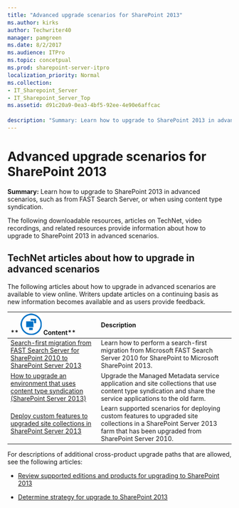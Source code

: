 ```yaml
---
title: "Advanced upgrade scenarios for SharePoint 2013"
ms.author: kirks
author: Techwriter40
manager: pamgreen
ms.date: 8/2/2017
ms.audience: ITPro
ms.topic: concetpual
ms.prod: sharepoint-server-itpro
localization_priority: Normal
ms.collection:
- IT_Sharepoint_Server
- IT_Sharepoint_Server_Top
ms.assetid: d91c20a9-0ea3-4bf5-92ee-4e90e6affcac

description: "Summary: Learn how to upgrade to SharePoint 2013 in advanced scenarios, such as from FAST Search Server, or when using content type syndication."
---
```


# Advanced upgrade scenarios for SharePoint 2013

 **Summary:** Learn how to upgrade to SharePoint 2013 in advanced scenarios, such as from FAST Search Server, or when using content type syndication. 
  
The following downloadable resources, articles on TechNet, video recordings, and related resources provide information about how to upgrade to SharePoint 2013 in advanced scenarios.
  
## TechNet articles about how to upgrade in advanced scenarios

The following articles about how to upgrade in advanced scenarios are available to view online. Writers update articles on a continuing basis as new information becomes available and as users provide feedback.
  
|**        ![Building blocks](../media/mod_icon_buildingblock_M.png)          Content**|**Description**|
|:-----|:-----|
|[Search-first migration from FAST Search Server for SharePoint 2010 to SharePoint Server 2013](http://technet.microsoft.com/library/4de5887b-b6b0-42a9-a6b2-c92e6ee960d6%28Office.14%29.aspx) <br/> |Learn how to perform a search-first migration from Microsoft FAST Search Server 2010 for SharePoint to Microsoft SharePoint 2013.  <br/> |
|[How to upgrade an environment that uses content type syndication (SharePoint Server 2013)](http://technet.microsoft.com/library/ca8dc4d2-96fc-4191-896b-7fb83ca08be8%28Office.14%29.aspx) <br/> |Upgrade the Managed Metadata service application and site collections that use content type syndication and share the service applications to the old farm.  <br/> |
|[Deploy custom features to upgraded site collections in SharePoint Server 2013](http://technet.microsoft.com/library/2efa3cee-8034-4801-b123-84b9ee869225%28Office.14%29.aspx) <br/> |Learn supported scenarios for deploying custom features to upgraded site collections in a SharePoint Server 2013 farm that has been upgraded from SharePoint Server 2010.  <br/> |
   
For descriptions of additional cross-product upgrade paths that are allowed, see the following articles:
  
- [Review supported editions and products for upgrading to SharePoint 2013](http://technet.microsoft.com/library/640f8ea9-33bd-450c-814a-7462696e8342%28Office.14%29.aspx)
    
- [Determine strategy for upgrade to SharePoint 2013](http://technet.microsoft.com/library/f11e6c4f-dc2a-4d17-a2c8-9455792b4b9b%28Office.14%29.aspx)
    


